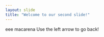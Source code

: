 ```yaml
---
layout: slide
title: "Welcome to our second slide!"
---
```

eee macarena
Use the left arrow to go back! 
